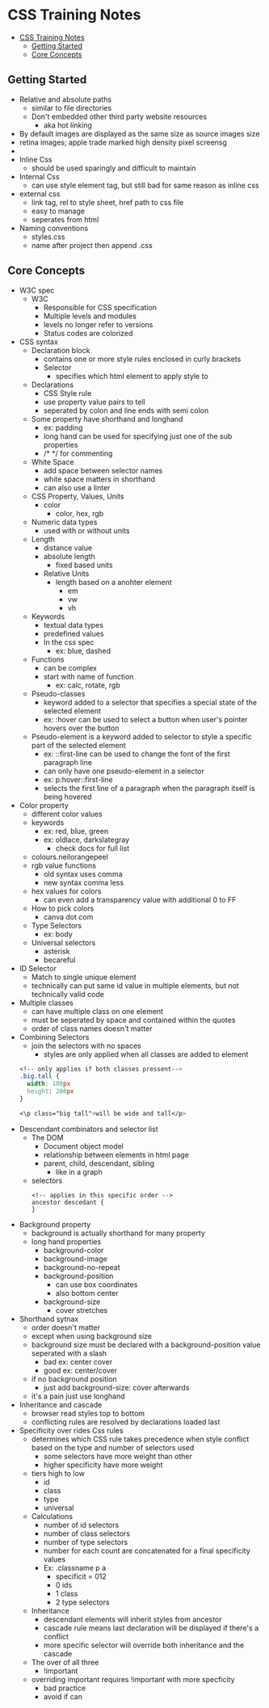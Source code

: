 # CSS Training Notes

- [CSS Training Notes](#css-training-notes)
  - [Getting Started](#getting-started)
  - [Core Concepts](#core-concepts)

## Getting Started
- Relative and absolute paths
  - similar to file directories
  - Don't embedded other third party website resources
    - aka hot linking
- By default images are displayed as the same size as source images size
- retina images; apple trade marked high density pixel screensg
- 
- Inline Css
  - should be used sparingly and difficult to maintain
- Internal Css
  - can use style element tag, but still bad for same reason as inline css
- external css
  - link tag, rel to style sheet, href path to css file
  - easy to manage
  - seperates from html
- Naming conventions
  - styles.css
  - name after project then append .css
## Core Concepts
- W3C spec
  - W3C
    - Responsible for CSS specification
    - Multiple levels and modules
    - levels no longer refer to versions
    - Status codes are colorized
- CSS syntax
  - Declaration block
    - contains one or more style rules enclosed in curly brackets
    - Selector
      - specifies which html element to apply style to 
  - Declarations
    - CSS Style rule
    - use property value pairs to tell
    - seperated by colon and line ends with semi colon
  - Some property have shorthand and longhand
    - ex: padding
    - long hand can be used for specifying just one of the sub properties
    - /* */ for commenting
  - White Space
    - add space between selector names
    - white space matters in shorthand
    - can also use a linter
  - CSS Property, Values, Units
    - color
      - color, hex, rgb
  - Numeric data types
    - used with or without units
  - Length
    - distance value 
    - absolute length
      - fixed based units
    - Relative Units
      - length based on a anohter element
        - em
        - vw
        - vh
  - Keywords
    - textual data types
    - predefined values
    - In the css spec
      - ex: blue, dashed
  - Functions
    - can be complex
    - start with name of function
      - ex: calc, rotate, rgb
  - Pseudo-classes
    -  keyword added to a selector that specifies a special state of the selected element
    -  ex: :hover can be used to select a button when user's pointer hovers over the button
  - Pseudo-element is a keyword added to selector to style a specific part of the selected element
    -  ex: ::first-line can be used to change the font of the first paragraph line
    -  can only have one pseudo-element in a selector
    -  ex: p:hover::first-line
    -  selects the first line of a paragraph when the paragraph itself is being hovered
- Color property
  - different color values
  - keywords
    - ex: red, blue, green
    - ex: oldlace, darkslategray
      - check docs for full list
  - colours.neilorangepeel
  - rgb value functions
    - old syntax uses comma
    - new syntax comma less
  - hex values for colors
    - can even add a transparency value with additional 0 to FF
  - How to pick colors
    - canva dot com
  - Type Selectors
    - ex: body
  - Universal selectors
    - asterisk
    - becareful
- ID Selector
  - Match to single unique element
  - technically can put same id value in multiple elements, but not technically valid code
- Multiple classes
  - can have multiple class on one element
  - must be seperated by space and contained within the quotes
  - order of class names doesn't matter
- Combining Selectors
  - join the selectors with no spaces
    - styles are only applied when all classes are added to element
  ```css
  <!-- only applies if both classes pressent-->
  .big.tall {
    width: 100px
    height: 200px
  }

  <\p class="big tall">will be wide and tall</p>
  ```
- Descendant combinators and selector list
  - The DOM
    - Document object model
    - relationship between elements in html page
    - parent, child, descendant, sibling
      - like in a graph
  - selectors 
     ```
     <!-- applies in this specific order -->
     ancestor descedant {
     }
     ```
- Background property
  - background is actually shorthand for many property
  - long hand properties
    - background-color
    - background-image
    - background-no-repeat
    - background-position
      - can use box coordinates
      - also bottom center
    - background-size
      - cover stretches
- Shorthand sytnax
  - order doesn't matter
  - except when using background size
  - background size must be declared with a background-position value seperated with a slash
    - bad ex: center cover
    - good ex: center/cover
  - if no background position
    - just add background-size: cover afterwards 
  - it's a pain just use longhand
- Inheritance and cascade
  - browser read styles top to bottom
  - conflicting rules are resolved by declarations loaded last
- Specificity over rides Css rules
  - determines which CSS rule takes precedence when style conflict based on the type and number of selectors used
    - some selectors have more weight than other
    - higher specificity have more weight
  - tiers high to low
    - id
    - class
    - type
    - universal
  - Calculations
    - number of id selectors
    - number of class selectors
    - number of type selectors
    - number for each count are concatenated for a final specificity values
    - Ex: .classname p a
      - specificit = 012
      - 0 ids
      - 1 class
      - 2 type selectors
  - Inheritance
    - descendant elements will inherit styles from ancestor
    - cascade rule means last declaration will be displayed if there's a conflict
    - more specific selector will override both inheritance and the cascade
  - The over of all three
    - !important
  - overriding important requires !important with more specficity
    - bad practice 
    - avoid if can